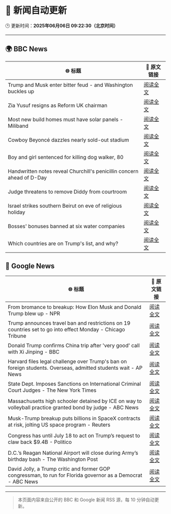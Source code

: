 # 🧠 新闻自动更新

🕒 更新时间：**2025年06月06日 09:22:30（北京时间）**

---

## 🌍 BBC News

| 🌐 标题 | 🔗 原文链接 |
|--------|-------------|
| Trump and Musk enter bitter feud - and Washington buckles up | [阅读全文](https://www.bbc.com/news/articles/c3wd2215q08o) |
| Zia Yusuf resigns as Reform UK chairman | [阅读全文](https://www.bbc.com/news/articles/cq54p9epdg6o) |
| Most new build homes must have solar panels - Miliband | [阅读全文](https://www.bbc.com/news/articles/c0j728gvp94o) |
| Cowboy Beyoncé dazzles nearly sold-out stadium | [阅读全文](https://www.bbc.com/news/articles/cvgvlxk01gvo) |
| Boy and girl sentenced for killing dog walker, 80 | [阅读全文](https://www.bbc.com/news/articles/czxy2npz7d5o) |
| Handwritten notes reveal Churchill's penicillin concern ahead of D-Day | [阅读全文](https://www.bbc.com/news/articles/cj09v52l8v4o) |
| Judge threatens to remove Diddy from courtroom | [阅读全文](https://www.bbc.com/news/articles/ckgqp4pg3jwo) |
| Israel strikes southern Beirut on eve of religious holiday | [阅读全文](https://www.bbc.com/news/articles/c3v52241eyvo) |
| Bosses' bonuses banned at six water companies | [阅读全文](https://www.bbc.com/news/articles/cdxvpr4qkyxo) |
| Which countries are on Trump's list, and why? | [阅读全文](https://www.bbc.com/news/articles/cz6329yvwdvo) |

## 📰 Google News

| 🌐 标题 | 🔗 原文链接 |
|--------|-------------|
| From bromance to breakup: How Elon Musk and Donald Trump blew up - NPR | [阅读全文](https://news.google.com/rss/articles/CBMijAFBVV95cUxQc3dmX2RncUtkazltVzR0M3FvNTFnaUlzZHhZb3RTWkdOLUhidk9zajAtSDQ1NkN2dmZxNndfckw5UUczVm54YmUwVlRlMXE2OU1zV1BnXzFjUW55clhkM1pMS3BlWGRBdmJSanJ6WjN6T29uSHRaNU9ZRXEtWlNZTFp5WnQ0bVhqalF2cA?oc=5) |
| Trump announces travel ban and restrictions on 19 countries set to go into effect Monday - Chicago Tribune | [阅读全文](https://news.google.com/rss/articles/CBMia0FVX3lxTFBFVlN1ZnI5RW1NalVwd1RBZ01YTmVrZ0ZJa3pVdEtCeGFpN0g2WUdNYldiaVJUT3kydnZOcElhdlVraHlBQ2hBU0pqdGVlQ095V3N3UjhsdV9CUGxCckpGcXR4b0FpUEVhQU5j?oc=5) |
| Donald Trump confirms China trip after 'very good' call with Xi Jinping - BBC | [阅读全文](https://news.google.com/rss/articles/CBMiWkFVX3lxTFBzbjJLOVd5QWlVdXFjTjB3Y3loM1ZMZDhZZWRYNVlKWjNva3JJLXQ2dWRKODdUNXdoaHNqeFRwLU9sTW44ck5XZkVrQ3Z4cDM0YWw5WWZER0Z0d9IBX0FVX3lxTE1XWjF1SnZuaEd0YlotUTUzTmUwaTB0N2M5b0d3bUo2blROSXhRUUs0NGZjMnZsVzFkbElkRzBlRjF6X05fdWxUQlZlZFJxRUtRRUpSOERWYTdjaHNEcTc4?oc=5) |
| Harvard files legal challenge over Trump's ban on foreign students. Overseas, admitted students wait - AP News | [阅读全文](https://news.google.com/rss/articles/CBMiqAFBVV95cUxQSmZzMVBvZGNkOUVXdGtiOFplWVRxTGo1Z1pPcTBVQ1FIcFktZVBMRXJCUy01d19uekMwN0doZmQ2NVpxQnZaZzBHdjROZ1RYd1ZXRmV0a1M1YjNQZ0tHR1RMNDduM3I0NldqMnc0bFZRN1ZocTBTWnpaMEdsYmNsUGhaTlJHMkhYQXREMWM1NFI5ZWl0MU4yMS1MVm9mdUxaWEotYXdSdzg?oc=5) |
| State Dept. Imposes Sanctions on International Criminal Court Judges - The New York Times | [阅读全文](https://news.google.com/rss/articles/CBMipAFBVV95cUxPRWJEdVlDS2R6WFhxdEZaVUxlcmM4SzY5Z1Rub1k5dV9WbTNWWGtGWncyZW1sNEFVM2ZsS2huV3d6MFpJWGxSVmYzMG5XYVRVZnZMV3dnWWU0c0FkVGcwQU56UGk5UGpFeVFBVnpXeDZhTE5VanIzMGVsbm9IekdNRVB3dFRRQmtzNmhBRjhCRk9zbHZxakFxVFItZWh3S0RhYl9BVg?oc=5) |
| Massachusetts high schooler detained by ICE on way to volleyball practice granted bond by judge - ABC News | [阅读全文](https://news.google.com/rss/articles/CBMipwFBVV95cUxNSGdPWnBVcTVtQ2hVZEpZck9vcEd6RVo5QzhFUGRHcV91U1ZFaWQwOUZfRU9VWTZXaVZUU3pPT0FhU0Jsd3ZOQXFveUlydGlqQ3FHdmc2aFJ0WWlFb05ieDRhOE9sNWU3c0pVb3N6aHotbmZxTk42eFJaTWVJNXVhN2tYUVJSajk4by1leVMtNW11cmtDZlh2cDItcEJQM1BmckVNeDJzZ9IBrAFBVV95cUxQQWRxeHpNM3R2NTk1bmJqRTR4SGlPM1RIVGtRY0FReENFLVpZbkV6V19GRVllSnNmbmpnRm1fbllTLTl4YVpwS3cwXzZEMFF3S3pKbEFUcHROdkR1Ymt1NVdVYUM3UU1RVlJDY2ZqOU94YmJlaWlhd25YSGN6WlRiMnZtQ01ZSTd3TE8tZmhyUGNfWTVDTzBoZTBNOXQ5Tm1DcFRLWVlPUXpqM1Uw?oc=5) |
| Musk-Trump breakup puts billions in SpaceX contracts at risk, jolting US space program - Reuters | [阅读全文](https://news.google.com/rss/articles/CBMi2AFBVV95cUxOUV9iakl4YWl1NWRMMnJoUVNVdzBBQVRZMWx3aTFDTGNCN3VVSE1ELS00ajNvUkJYUlBEbGs0LUJHanlSaWIzM1d1SjRYQ25VQXd1OUttVmxRR2NvRXpJRFpZeS1qT3NfTFZvMFpibW54dm9rVmdEZjhFQnA5SVMzNnpZNFRPZEZQLVZJNUhsTkQ3UlMyOWY1UkY3NWVtVFpGUXhRUnRxaU9MMVFuaTdhbTlMN1BGajNxZnphUVRVa0lDMWU3Z3l1MThUclhORGQyMG5XSjllNVA?oc=5) |
| Congress has until July 18 to act on Trump’s request to claw back $9.4B - Politico | [阅读全文](https://news.google.com/rss/articles/CBMi0gFBVV95cUxQYnFLc1Z1alVXazVQdzFhVU04SWI4amttbVZKSGZ3LTQ5d2I0eDZMMkRBcm9CMDE0cDBWVVE0SnBVN3g5aVprV3BXbGxRVWo0M282cndRR01fc1RLYUFhVXlOeVVuZ0RGc3FOSnJSbXdNQ3JWTWVWdVFkY1laNDRUcXpLeGhld243NVE0elNodzg1ZlVObVRtbXdqcWJxWjdLMUVCWXFaVmlpeGZ5MENpeE9TZURNanNmTGNVOE1LM2ZfMEZQNXQwTDVfdThXRU5mTkE?oc=5) |
| D.C.’s Reagan National Airport will close during Army’s birthday bash - The Washington Post | [阅读全文](https://news.google.com/rss/articles/CBMimgFBVV95cUxPWEJoZG5EM0RLNkxpbFlvbW50VzhHQUVRZDFEMks2NGx6dzFmMXEwMUZnb25pQm1zZzhDTkxUdGNMb0JXS3Ywcl9YREhFUTNYVXgta1RSaU9nYXY5ZnZhOEppOTNaM1VaSUtlWlhGNXQ3Snctck1MR2duYjY2T3dzTzlJbXdFQlJnYkRQMTRLQnA1YUJVZGdLX293?oc=5) |
| David Jolly, a Trump critic and former GOP congressman, to run for Florida governor as a Democrat - ABC News | [阅读全文](https://news.google.com/rss/articles/CBMipgFBVV95cUxQdHQzaGtkdnNBR3dCWlhzenJJekRmUmE2MFpUNkd2QTd5cEJwZkphSkNJXzUxNUtxeF9kdzQ3X1EwcG9zTWdmOFVTSG5uTHVIRmVfWkh5MzVOMzVyVHFKVjd6c2s2NnpzeDdNVUFrM3M4UzZneUdMbVNLTEhyb0NTb1djeDB1V1dRVXk4VDRGZnp2bFhaandfaEtDemszemFGX1VSNjNn0gGrAUFVX3lxTFAwYzY0UUpJMElaRUp6YnRLeHE0RzNqNGVwcXZScTh1NjRudjF6ZFNrWjhzNFdGQVhDS1JvbUJRb2N5eU5DbjhMd0IzU3VOZ3Rnb2IxVUtFVk0xTzlNYkY3WUdXVHFuMmlDWHk5RXVJQmFQemYtVHRsLXpEN3RGaWFwak1IWkVlajh6QnZHMkxYRGRDZlpMMDlGNklYak9kS0pCT0hiVllFZDZWbw?oc=5) |

---
> 本页面内容来自公开的 BBC 和 Google 新闻 RSS 源，每 10 分钟自动更新。